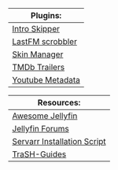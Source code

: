 
| Plugins:                                                                        |
| ------------------------------------------------------------------------------- |
| [Intro Skipper](https://github.com/intro-skipper/intro-skipper)                 |
| [LastFM scrobbler](https://github.com/jesseward/jellyfin-plugin-lastfm)         |
| [Skin Manager](https://github.com/danieladov/jellyfin-plugin-skin-manager)      |
| [TMDb Trailers](https://github.com/crobibero/jellyfin-plugin-tmdb-trailers)     |
| [Youtube Metadata](https://github.com/ankenyr/jellyfin-youtube-metadata-plugin) |

| Resources:                                                               |
| ------------------------------------------------------------------------ |
| [Awesome Jellyfin](https://github.com/awesome-jellyfin/awesome-jellyfin) |
| [Jellyfin Forums](https://forum.jellyfin.org/)                           |
| [Servarr Installation Script](https://wiki.servarr.com/install-script)   |
| [TraSH-Guides](https://trash-guides.info/)                               |
